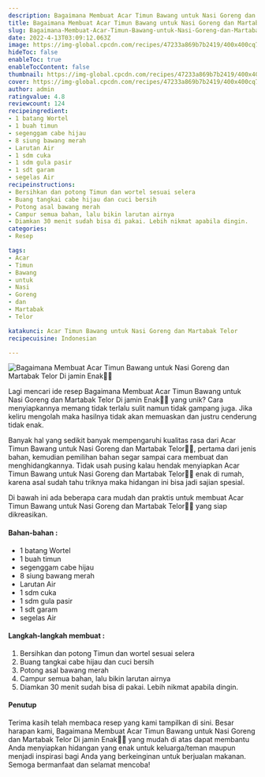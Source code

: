```yaml
---
description: Bagaimana Membuat Acar Timun Bawang untuk Nasi Goreng dan Martabak Telor Di jamin Enak"
title: Bagaimana Membuat Acar Timun Bawang untuk Nasi Goreng dan Martabak Telor Di jamin Enak
slug: Bagaimana-Membuat-Acar-Timun-Bawang-untuk-Nasi-Goreng-dan-Martabak-Telor-Di-jamin-Enak
date: 2022-4-13T03:09:12.063Z
image: https://img-global.cpcdn.com/recipes/47233a869b7b2419/400x400cq70/photo.jpg
hideToc: false
enableToc: true
enableTocContent: false
thumbnail: https://img-global.cpcdn.com/recipes/47233a869b7b2419/400x400cq70/photo.jpg
cover: https://img-global.cpcdn.com/recipes/47233a869b7b2419/400x400cq70/photo.jpg
author: admin
ratingvalue: 4.8
reviewcount: 124
recipeingredient:
- 1 batang Wortel
- 1 buah timun
- segenggam cabe hijau
- 8 siung bawang merah
- Larutan Air
- 1 sdm cuka
- 1 sdm gula pasir
- 1 sdt garam
- segelas Air
recipeinstructions:
- Bersihkan dan potong Timun dan wortel sesuai selera
- Buang tangkai cabe hijau dan cuci bersih
- Potong asal bawang merah
- Campur semua bahan, lalu bikin larutan airnya
- Diamkan 30 menit sudah bisa di pakai. Lebih nikmat apabila dingin.
categories:
- Resep

tags:
- Acar
- Timun
- Bawang
- untuk
- Nasi
- Goreng
- dan
- Martabak
- Telor

katakunci: Acar Timun Bawang untuk Nasi Goreng dan Martabak Telor
recipecuisine: Indonesian

---
```


![Bagaimana Membuat Acar Timun Bawang untuk Nasi Goreng dan Martabak Telor Di jamin Enak👩‍🍳](https://img-global.cpcdn.com/recipes/47233a869b7b2419/400x400cq70/photo.jpg)

Lagi mencari ide resep Bagaimana Membuat Acar Timun Bawang untuk Nasi Goreng dan Martabak Telor Di jamin Enak👩‍🍳 yang unik? Cara menyiapkannya memang tidak terlalu sulit namun tidak gampang juga. Jika keliru mengolah maka hasilnya tidak akan memuaskan dan justru cenderung tidak enak.

Banyak hal yang sedikit banyak mempengaruhi kualitas rasa dari Acar Timun Bawang untuk Nasi Goreng dan Martabak Telor👩‍🍳, pertama dari jenis bahan, kemudian pemilihan bahan segar sampai cara membuat dan menghidangkannya. Tidak usah pusing kalau hendak menyiapkan Acar Timun Bawang untuk Nasi Goreng dan Martabak Telor👩‍🍳 enak di rumah, karena asal sudah tahu triknya maka hidangan ini bisa jadi sajian spesial.

Di bawah ini ada beberapa cara mudah dan praktis untuk membuat Acar Timun Bawang untuk Nasi Goreng dan Martabak Telor👩‍🍳 yang siap dikreasikan.

<!--inarticleads1-->

#### Bahan-bahan :

- 1 batang Wortel
- 1 buah timun
- segenggam cabe hijau
- 8 siung bawang merah
- Larutan Air
- 1 sdm cuka
- 1 sdm gula pasir
- 1 sdt garam
- segelas Air

<!--inarticleads2-->

#### Langkah-langkah membuat :

1. Bersihkan dan potong Timun dan wortel sesuai selera
1. Buang tangkai cabe hijau dan cuci bersih
1. Potong asal bawang merah
1. Campur semua bahan, lalu bikin larutan airnya
1. Diamkan 30 menit sudah bisa di pakai. Lebih nikmat apabila dingin.

#### Penutup

Terima kasih telah membaca resep yang kami tampilkan di sini. Besar harapan kami, Bagaimana Membuat Acar Timun Bawang untuk Nasi Goreng dan Martabak Telor Di jamin Enak👩‍🍳 yang mudah di atas dapat membantu Anda menyiapkan hidangan yang enak untuk keluarga/teman maupun menjadi inspirasi bagi Anda yang berkeinginan untuk berjualan makanan. Semoga bermanfaat dan selamat mencoba!